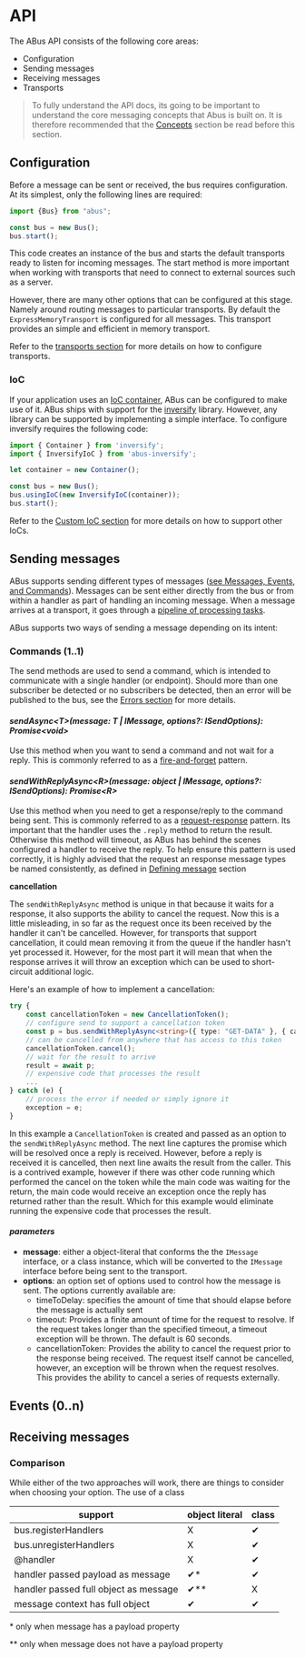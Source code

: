 # API
The ABus API consists of the following core areas:

* Configuration
* Sending messages
* Receiving messages
* Transports

> To fully understand the API docs, its going to be important to understand the core messaging concepts that Abus is built on. It is therefore recommended that the [Concepts](concepts.md) section be read before this section.

## Configuration
Before a message can be sent or received, the bus requires configuration. At its simplest, only the following lines are required:

```ts
import {Bus} from "abus";

const bus = new Bus();
bus.start();
```

This code creates an instance of the bus and starts the default transports ready to listen for incoming messages. The start method is more important when working with transports that need to connect to external sources such as a server.

However, there are many other options that can be configured at this stage. Namely around routing messages to particular transports. By default the `ExpressMemoryTransport` is configured for all messages. This transport provides an simple and efficient in memory transport.

Refer to the [transports section](transports.md) for more details on how to configure transports.

### IoC
If your application uses an [IoC container](https://www.martinfowler.com/articles/injection.html), ABus can be configured to make use of it. ABus ships with support for the [inversify](http://inversify.io/) library. However, any library can be supported by implementing a simple interface. To configure inversify requires the following code:

```ts
import { Container } from 'inversify';
import { InversifyIoC } from 'abus-inversify';

let container = new Container();

const bus = new Bus();
bus.usingIoC(new InversifyIoC(container));
bus.start();
```
Refer to the [Custom IoC section](custom-ioc.md) for more details on how to support other IoCs.

## Sending messages 
ABus supports sending different types of messages ([see Messages, Events, and Commands](messages.md)). Messages can be sent either directly from the bus or from within a handler as part of handling an incoming message. When a message arrives at a transport, it goes through a [pipeline of processing tasks](pipeline.md).

ABus supports two ways of sending a message depending on its intent:

### Commands (1..1)
The send methods are used to send a command, which is intended to communicate with a single handler (or endpoint). Should more than one subscriber be detected or no subscribers be detected, then an error will be published to the bus, see the [Errors section](errors.md) for more details.

#### _sendAsync\<T>(message: T | IMessage<T>, options?: ISendOptions): Promise\<void>_
Use this method when you want to send a command and not wait for a reply. This is commonly referred to as a [fire-and-forget](https://www.enterpriseintegrationpatterns.com/patterns/conversation/FireAndForget.html) pattern.

#### _sendWithReplyAsync\<R>(message: object | IMessage<any>, options?: ISendOptions): Promise\<R>_
Use this method when you need to get a response/reply to the command being sent. This is commonly referred to as a [request-response](https://www.enterpriseintegrationpatterns.com/patterns/messaging/RequestReply.html) pattern. Its important that the handler uses the `.reply` method to return the result. Otherwise this method will timeout, as ABus has behind the scenes configured a handler to receive the reply. To help ensure this pattern is used correctly, it is highly advised that the request an response message types be named consistently, as defined in [Defining message](messages.md#Defining-messages) section

__cancellation__

The `sendWithReplyAsync` method is unique in that because it waits for a response, it also supports the ability to cancel the request. Now this is a little misleading, in so far as the request once its been received by the handler it can't be cancelled. However, for transports that support cancellation, it could mean removing it from the queue if the handler hasn't yet processed it. However, for the most part it will mean that when the response arrives it will throw an exception which can be used to short-circuit additional logic.

Here's an example of how to implement a cancellation:
```ts
try {
    const cancellationToken = new CancellationToken();
    // configure send to support a cancellation token
    const p = bus.sendWithReplyAsync<string>({ type: "GET-DATA" }, { cancellationToken });
    // can be cancelled from anywhere that has access to this token
    cancellationToken.cancel();
    // wait for the result to arrive
    result = await p;
    // expensive code that processes the result
    ...
} catch (e) {
    // process the error if needed or simply ignore it
    exception = e;
}
```
In this example a `CancellationToken` is created and passed as an option to the `sendWithReplyAsync` method. The next line captures the promise which will be resolved once a reply is received. However, before a reply is received it is cancelled, then next line awaits the result from the caller. This is a contrived example, however if there was other code running which performed the cancel on the token while the main code was waiting for the return, the main code would receive an exception once the reply has returned rather than the result. Which for this example would eliminate running the expensive code that processes the result.

#### _parameters_
* __message__: either a object-literal that conforms the the `IMessage` interface, or a class instance, which will be converted to the `IMessage` interface before being sent to the transport.
* __options__: an option set of options used to control how the message is sent. The options currently available are:
    * timeToDelay: specifies the amount of time that should elapse before the message is actually sent
    * timeout: Provides a finite amount of time for the request to resolve. If the request takes longer than the specified timeout, a timeout exception will be thrown. The default is 60 seconds.
    * cancellationToken: Provides the ability to cancel the request prior to the response being received. The request itself cannot be cancelled, however, an exception will be thrown when the request resolves. This provides the ability to cancel a series of requests externally.

## Events (0..n)


## Receiving messages

### __Comparison__
While either of the two approaches will work, there are things to consider when choosing your option. The use of a class  

|                support                | object literal | class |
| -                                     | -              | -     |
| bus.registerHandlers                  | X              | ✔     |
| bus.unregisterHandlers                | X              | ✔     |
| @handler                              | X              | ✔     |
| handler passed payload as message     | ✔*             | ✔     |
| handler passed full object as message | ✔**            | X     |
| message context has full object       | ✔              | ✔     |

\* only when message has a payload property

\** only when message does not have a payload property

